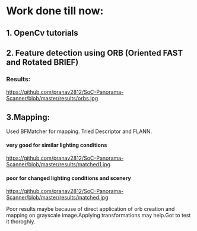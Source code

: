 # Work done till now:

## 1. OpenCv tutorials

## 2. Feature detection using ORB (Oriented FAST and Rotated BRIEF)

### Results:

https://github.com/pranav2812/SoC-Panorama-Scanner/blob/master/results/orbs.jpg

## 3.Mapping:

Used BFMatcher for mapping.
Tried Descriptor and FLANN.

#### very good for similar lighting conditions

https://github.com/pranav2812/SoC-Panorama-Scanner/blob/master/results/matched1.jpg

#### poor for changed lighting conditions and scenery

https://github.com/pranav2812/SoC-Panorama-Scanner/blob/master/results/matched.jpg

Poor results maybe because of direct application of orb creation and mapping on grayscale image.Applying transformations may help.Got to test it thoroghly.


